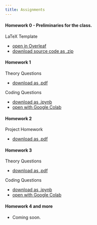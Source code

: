 ```yaml
---
title: Assignments
---
```


#### Homework 0 - Preliminaries for the class.

LaTeX Template
* [open in Overleaf](https://www.overleaf.com/read/htqrwnmkshwb)
* [download source code as .zip](https://www.overleaf.com/project/64f772823442779706895f8f/download/zip)

#### Homework 1

Theory Questions
* [download as .pdf](https://drive.google.com/file/d/1H5qod0zeTeFGDns4gxTouUEQHMvzp_b1/view?usp=sharing)

Coding Questions
* [download as .ipynb](https://drive.google.com/file/d/1lgW5EtAH2vXPXTTQ92KT_yf9QyrX-xur/view?usp=sharing)
* [open with Google Colab](https://colab.research.google.com/drive/1uDhvLfXpki161_W-4JZ5v_QphJpy5rQk)

#### Homework 2

Project Homework
* [download as .pdf](https://drive.google.com/file/d/1mwtPD-Fg2thbJvSs49LGh-79SYOrweeD/view?usp=sharing)


#### Homework 3

Theory Questions
* [download as .pdf](https://drive.google.com/file/d/1PcVxX7Mes46wzbVkbtzwpBc9u7Sy4FSW/view?usp=sharing)

Coding Questions
* [download as .ipynb](https://colab.research.google.com/drive/1vxZ-r32JFj9Dzq7L_lsJWT7EvdEZkOSn?usp=sharing)
* [open with Google Colab](https://colab.research.google.com/drive/1vxZ-r32JFj9Dzq7L_lsJWT7EvdEZkOSn?usp=sharing)

#### Homework 4 and more 
- Coming soon.
